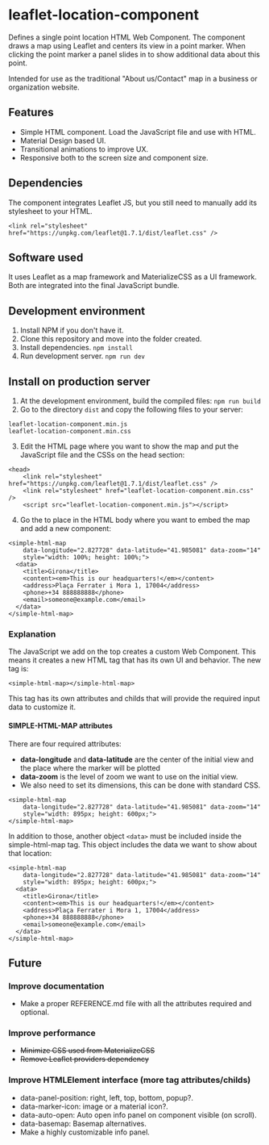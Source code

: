 # leaflet-location-component

Defines a single point location HTML Web Component. The component draws a map using Leaflet and centers its view in a point marker. When clicking the point marker a panel slides in to show additional data about this point.

Intended for use as the traditional "About us/Contact" map in a business or organization website.

## Features

- Simple HTML component. Load the JavaScript file and use with HTML.
- Material Design based UI.
- Transitional animations to improve UX.
- Responsive both to the screen size and component size.

## Dependencies

The component integrates Leaflet JS, but you still need to manually add its stylesheet to your HTML.

`<link rel="stylesheet" href="https://unpkg.com/leaflet@1.7.1/dist/leaflet.css" />`

## Software used

It uses Leaflet as a map framework and MaterializeCSS as a UI framework. Both are integrated into the final JavaScript bundle.

## Development environment

1. Install NPM if you don't have it.
2. Clone this repository and move into the folder created.
3. Install dependencies.
`npm install`
4. Run development server.
`npm run dev`

## Install on production server

1. At the development environment, build the compiled files:
`npm run build`
2. Go to the directory `dist` and copy the following files to your server:
```
leaflet-location-component.min.js
leaflet-location-component.min.css
```
3. Edit the HTML page where you want to show the map and put the JavaScript file and the CSSs on the head section:
```
<head>
    <link rel="stylesheet" href="https://unpkg.com/leaflet@1.7.1/dist/leaflet.css" />
    <link rel="stylesheet" href="leaflet-location-component.min.css" />
    <script src="leaflet-location-component.min.js"></script>
```
4. Go the to place in the HTML body where you want to embed the map and add a new component:

```
<simple-html-map
    data-longitude="2.827728" data-latitude="41.985081" data-zoom="14"
    style="width: 100%; height: 100%;">
  <data>
    <title>Girona</title>
    <content><em>This is our headquarters!</em></content>
    <address>Plaça Ferrater i Mora 1, 17004</address>
    <phone>+34 888888888</phone>
    <email>someone@example.com</email>
  </data>
</simple-html-map>
```

### Explanation

The JavaScript we add on the top creates a custom Web Component. This means it creates a new HTML tag that has its own UI and behavior. The new tag is:
```
<simple-html-map></simple-html-map>
```

This tag has its own attributes and childs that will provide the required input data to customize it.

#### SIMPLE-HTML-MAP attributes

There are four required attributes:

- **data-longitude** and **data-latitude** are the center of the initial view and the place where the marker will be plotted
- **data-zoom** is the level of zoom we want to use on the initial view.
- We also need to set its dimensions, this can be done with standard CSS.

```
<simple-html-map
    data-longitude="2.827728" data-latitude="41.985081" data-zoom="14"
    style="width: 895px; height: 600px;">
</simple-html-map>
```

In addition to those, another object `<data>` must be included inside the simple-html-map tag. This object includes the data we want to show about that location:

```
<simple-html-map
    data-longitude="2.827728" data-latitude="41.985081" data-zoom="14"
    style="width: 895px; height: 600px;">
  <data>
    <title>Girona</title>
    <content><em>This is our headquarters!</em></content>
    <address>Plaça Ferrater i Mora 1, 17004</address>
    <phone>+34 888888888</phone>
    <email>someone@example.com</email>
  </data>
</simple-html-map>
```

## Future

### Improve documentation

- Make a proper REFERENCE.md file with all the attributes required and optional.

### Improve performance

- ~~Minimize CSS used from MaterializeCSS~~
- ~~Remove Leaflet providers dependency~~

### Improve HTMLElement interface (more tag attributes/childs)

- data-panel-position: right, left, top, bottom, popup?.
- data-marker-icon: image or a material icon?.
- data-auto-open: Auto open info panel on component visible (on scroll).
- data-basemap: Basemap alternatives.
- Make a highly customizable info panel.
